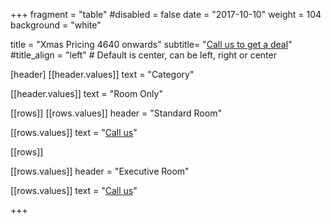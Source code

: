 +++
fragment = "table"
#disabled = false
date = "2017-10-10"
weight = 104
background = "white"

title = "Xmas Pricing 4640 onwards"
subtitle= "[Call us to get a deal](tel:7016825702)"
#title_align = "left" # Default is center, can be left, right or center


   
[header]
  [[header.values]]
    text = "Category"

  [[header.values]]
    text = "Room Only"




[[rows]]
  [[rows.values]]
    header = "Standard Room"

  [[rows.values]]
    text = "[Call us](tel:7016528702)"



[[rows]]

[[rows.values]]
    header = "Executive Room"

  [[rows.values]]
    text = "[Call us](tel:7016528702)"

 
    



+++